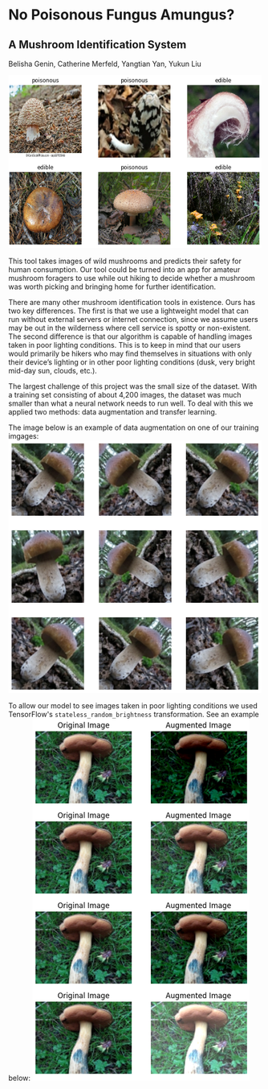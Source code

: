 # No Poisonous Fungus Amungus?
## A Mushroom Identification System

Belisha Genin, Catherine Merfeld, Yangtian Yan, Yukun Liu

![](/presentation_images/data_vis.png?raw=true "Example Images")

This tool takes images of wild mushrooms and predicts their safety for human consumption. Our tool could be turned into an app for amateur mushroom foragers to use while out hiking to decide whether a mushroom was worth picking and bringing home for further identification.


There are many other mushroom identification tools in existence. Ours has two key differences. The first is that we use a lightweight model that can run without external servers or internet connection, since we assume users may be out in the wilderness where cell service is spotty or non-existent. The second difference is that our algorithm is capable of handling images taken in poor lighting conditions. This is to keep in mind that our users would primarily be hikers who may find themselves in situations with only their device’s lighting or in other poor lighting conditions (dusk, very bright mid-day sun, clouds, etc.).  


The largest challenge of this project was the small size of the dataset. With a training set consisting of about 4,200 images, the dataset was much smaller than what a neural network needs to run well. To deal with this we applied two methods: data augmentation and transfer learning.

The image below is an example of data augmentation on one of our training imgages:
![](/presentation_images/data_aug_layers.png?raw=true "Example Images")

To allow our model to see images taken in poor lighting conditions we used TensorFlow's `stateless_random_brightness` transformation. See an example below:
![](/presentation_images/data_aug_lighting.png?raw=true "Example Images")

